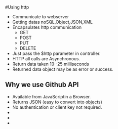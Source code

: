 #Using http

- Communicate to webserver
- Getting datas noSQL,Object,JSON,XML
- Encapsulates http communication
	- GET
	- POST
	- PUT
	- DELETE
- Just pass the $http parameter in controller.
- HTTP all calls are Asynchronous.
- Return data taken 10 -25 milliseconds
- Returned data object may be as error or success.

## Why we use Github API

- Available from JavaScriptin a Browser.
- Returns JSON (easy to convert into objects)
- No authentication or client key not required.
-
-
-
